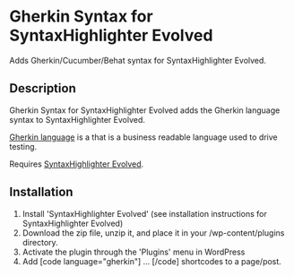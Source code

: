 Gherkin Syntax for SyntaxHighlighter Evolved
============================================

Adds Gherkin/Cucumber/Behat syntax for SyntaxHighlighter Evolved.

Description
-----------

Gherkin Syntax for SyntaxHighlighter Evolved adds the Gherkin language syntax to SyntaxHighlighter Evolved.

[Gherkin language](https://github.com/cucumber/cucumber/wiki/Gherkin) is a that is a business readable language used to drive testing.

Requires [SyntaxHighlighter Evolved](http://www.viper007bond.com/wordpress-plugins/syntaxhighlighter/).

Installation
------------

1. Install 'SyntaxHighlighter Evolved' (see installation instructions for SyntaxHighlighter Evolved)
2. Download the zip file, unzip it, and place it in your /wp-content/plugins directory.
3. Activate the plugin through the 'Plugins' menu in WordPress
4. Add [code language="gherkin"] ... [/code] shortcodes to a page/post.
